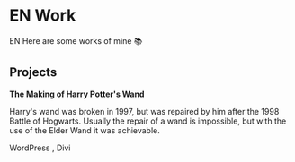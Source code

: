# EN Work

EN Here are some works of mine :books:

## Projects

<ProjectCard image="/projects/1.png">

  **The Making of Harry Potter's Wand**
  
  Harry's wand was broken in 1997, but was repaired by him after the 1998 Battle of Hogwarts. Usually the repair of a wand is impossible, but with the use of the Elder Wand it was achievable.
  
  WordPress , Divi

</ProjectCard>

